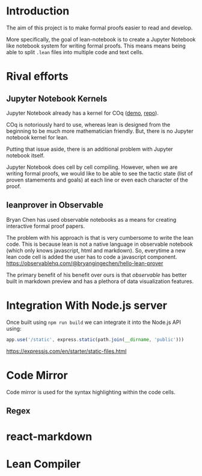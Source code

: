 # Introduction
The aim of this project is to make formal proofs easier to read and develop.

More specifically, the goal of lean-notebook is to create a Jupyter Notebook like notebook system for writing formal proofs. This means means being able to split `.lean` files into multiple code and text cells.

# Rival efforts

## **Jupyter Notebook Kernels**


Jupyter Notebook already has a kernel for COq ([demo](https://mybinder.org/v2/gh/EugeneLoy/coq_jupyter_demo/master?filepath=demo.ipynb), [repo](https://github.com/EugeneLoy/coq_jupyter)). 

COq is notoriously hard to use, whereas lean is designed from the beginning to be much more mathematician friendly. But, there is no Jupyter notebook kernel for lean.

Putting that issue aside, there is an additional problem with Jupyter notebook itself.

Jupyter Notebook does cell by cell compiling. However, when we are writing formal proofs, we would like to be able to see the tactic state (list of proven stamements and goals) at each line or even each character of the proof.

## **leanprover in Observable**

Bryan Chen has used observable notebooks as a means for creating interactive formal proof papers.

The problem with his approach is that is very cumbersome to write the lean code. This is because lean is not a native language in observable notebook (which only knows javascript, html and markdown). So, everytime a new lean code cell is added the user has to code a javascript component.
https://observablehq.com/@bryangingechen/hello-lean-prover

The primary benefit of his benefit over ours is that *observable* has better built in markdown preview and has a plethora of data visualization features.

# Integration With Node.js server
Once built using `npm run build` we can integrate it into the Node.js API using:

```javascript
app.use('/static', express.static(path.join(__dirname, 'public')))
```
https://expressjs.com/en/starter/static-files.html

# Code Mirror
Code mirror is used for the syntax highlighting within the code cells.
## Regex

# react-markdown
# Lean Compiler